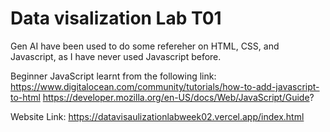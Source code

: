 # Data visalization Lab T01
Gen AI have been used to do some refereher on HTML, CSS, and Javascript, as I have never used Javascript before.

Beginner JavaScript learnt from the following link:
https://www.digitalocean.com/community/tutorials/how-to-add-javascript-to-html
https://developer.mozilla.org/en-US/docs/Web/JavaScript/Guide?

Website Link: 
https://datavisaulizationlabweek02.vercel.app/index.html